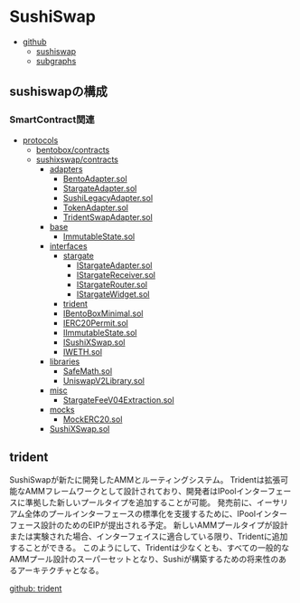 # SushiSwap

- [github](https://github.com/sushiswap)
  - [sushiswap](https://github.com/sushiswap/sushiswap)
  - [subgraphs](https://github.com/sushiswap/subgraphs)

## sushiswapの構成
### SmartContract関連
- [protocols](https://github.com/sushiswap/sushiswap/tree/master/protocols)
  - [bentobox/contracts](https://github.com/sushiswap/sushiswap/tree/master/protocols/bentobox/contracts)
  - [sushixswap/contracts](https://github.com/sushiswap/sushiswap/tree/master/protocols/sushixswap/contracts)
    - [adapters](https://github.com/sushiswap/sushiswap/tree/master/protocols/sushixswap/contracts/adapters)
      - [BentoAdapter.sol](https://github.com/sushiswap/sushiswap/blob/master/protocols/sushixswap/contracts/adapters/BentoAdapter.sol)
      - [StargateAdapter.sol](https://github.com/sushiswap/sushiswap/blob/master/protocols/sushixswap/contracts/adapters/StargateAdapter.sol)
      - [SushiLegacyAdapter.sol](https://github.com/sushiswap/sushiswap/blob/master/protocols/sushixswap/contracts/adapters/SushiLegacyAdapter.sol)
      - [TokenAdapter.sol](https://github.com/sushiswap/sushiswap/blob/master/protocols/sushixswap/contracts/adapters/TokenAdapter.sol)
      - [TridentSwapAdapter.sol](https://github.com/sushiswap/sushiswap/blob/master/protocols/sushixswap/contracts/adapters/TridentSwapAdapter.sol)
    - [base](https://github.com/sushiswap/sushiswap/tree/master/protocols/sushixswap/contracts/base)
      - [ImmutableState.sol](https://github.com/sushiswap/sushiswap/blob/master/protocols/sushixswap/contracts/base/ImmutableState.sol)
    - [interfaces](https://github.com/sushiswap/sushiswap/tree/master/protocols/sushixswap/contracts/interfaces)
      - [stargate](https://github.com/sushiswap/sushiswap/tree/master/protocols/sushixswap/contracts/interfaces/stargate)
        - [IStargateAdapter.sol](https://github.com/sushiswap/sushiswap/blob/master/protocols/sushixswap/contracts/interfaces/stargate/IStargateAdapter.sol)
        - [IStargateReceiver.sol](https://github.com/sushiswap/sushiswap/blob/master/protocols/sushixswap/contracts/interfaces/stargate/IStargateReceiver.sol)
        - [IStargateRouter.sol](https://github.com/sushiswap/sushiswap/blob/master/protocols/sushixswap/contracts/interfaces/stargate/IStargateRouter.sol)
        - [IStargateWidget.sol](https://github.com/sushiswap/sushiswap/blob/master/protocols/sushixswap/contracts/interfaces/stargate/IStargateWidget.sol)
      - [trident](https://github.com/sushiswap/sushiswap/tree/master/protocols/sushixswap/contracts/interfaces/trident)
      - [IBentoBoxMinimal.sol](https://github.com/sushiswap/sushiswap/blob/master/protocols/sushixswap/contracts/interfaces/IBentoBoxMinimal.sol)
      - [IERC20Permit.sol](https://github.com/sushiswap/sushiswap/blob/master/protocols/sushixswap/contracts/interfaces/IERC20Permit.sol)
      - [IImmutableState.sol](https://github.com/sushiswap/sushiswap/blob/master/protocols/sushixswap/contracts/interfaces/IImmutableState.sol)
      - [ISushiXSwap.sol](https://github.com/sushiswap/sushiswap/blob/master/protocols/sushixswap/contracts/interfaces/ISushiXSwap.sol)
      - [IWETH.sol](https://github.com/sushiswap/sushiswap/blob/master/protocols/sushixswap/contracts/interfaces/IWETH.sol)
    - [libraries](https://github.com/sushiswap/sushiswap/tree/master/protocols/sushixswap/contracts/libraries)
      - [SafeMath.sol](https://github.com/sushiswap/sushiswap/blob/master/protocols/sushixswap/contracts/libraries/SafeMath.sol)
      - [UniswapV2Library.sol](https://github.com/sushiswap/sushiswap/blob/master/protocols/sushixswap/contracts/libraries/UniswapV2Library.sol)
    - [misc](https://github.com/sushiswap/sushiswap/tree/master/protocols/sushixswap/contracts/misc)
      - [StargateFeeV04Extraction.sol](https://github.com/sushiswap/sushiswap/blob/master/protocols/sushixswap/contracts/misc/StargateFeeV04Extraction.sol)
    - [mocks](https://github.com/sushiswap/sushiswap/tree/master/protocols/sushixswap/contracts/mocks)
      - [MockERC20.sol](https://github.com/sushiswap/sushiswap/blob/master/protocols/sushixswap/contracts/mocks/MockERC20.sol)
    - [SushiXSwap.sol](https://github.com/sushiswap/sushiswap/blob/master/protocols/sushixswap/contracts/SushiXSwap.sol)

## trident
SushiSwapが新たに開発したAMMとルーティングシステム。
Tridentは拡張可能なAMMフレームワークとして設計されており、開発者はIPoolインターフェースに準拠した新しいプールタイプを追加することが可能。
発売前に、イーサリアム全体のプールインターフェースの標準化を支援するために、IPoolインターフェース設計のためのEIPが提出される予定。
新しいAMMプールタイプが設計または実験された場合、インターフェイスに適合している限り、Tridentに追加することができる。
このようにして、Tridentは少なくとも、すべての一般的なAMMプール設計のスーパーセットとなり、Sushiが構築するための将来性のあるアーキテクチャとなる。

[github: trident](https://github.com/sushiswap/trident)
